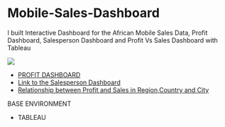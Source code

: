 # Mobile-Sales-Dashboard
I built Interactive Dashboard for the African Mobile Sales Data, Profit Dashboard, Salesperson Dashboard and Profit Vs Sales Dashboard with Tableau


![](https://github.com/Gift-Ojeabulu/African_Mobile_Sales_Dashboard/blob/main/Profit%20Dashboard%20Current.pdf.gif)


* [PROFIT DASHBOARD](https://public.tableau.com/profile/ojeabulu.gift.oscar12345#!/vizhome/African_Mobile_Data_Dashboard/ProfitDashboard)
* [Link to the Salesperson Dashboard ](https://public.tableau.com/profile/ojeabulu.gift.oscar12345#!/vizhome/African_Mobile_Data_Dashboard/SalespersonDashboard)
* [Relationship between Profit and Sales in Region,Country and City](https://public.tableau.com/profile/ojeabulu.gift.oscar12345#!/vizhome/African_Mobile_Data_Dashboard/ProfitVsSales)




BASE ENVIRONMENT

* TABLEAU




